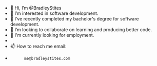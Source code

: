 - 👋 Hi, I’m @BradleyStites
- 👀 I’m interested in software development.
- 🌱 I’ve recently completed my bachelor's degree for software development.
- 💞️ I’m looking to collaborate on learning and producing better code.
- 🏢 I'm currently looking for employment.
- 
- 📫 How to reach me email:
-           me@bradleystites.com
